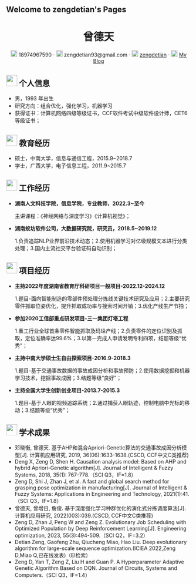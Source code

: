 ## Welcome to zengdetian's Pages


<center>
     <h1>曾德天</h1>
     <div>
         <span>
             <img src="phone-solid.svg" width="18px">
             18974967590
         </span>
         ·
         <span>
             <img src="envelope-solid.svg" width="18px">
             zengdetian93@gmail.com
         </span>
         ·
         <span>
             <img src="github-brands.svg" width="18px">
             <a href="https://github.com/tiantianhuanle">zengdetian</a>
         </span>
         ·
         <span>
             <img src="rss-solid.svg" width="18px">
             <a href="https://blog.csdn.net/tiantianhuanle?spm=1010.2135.3001.5421">My Blog</a>
         </span>
     </div>
 </center>

## <img src="info-circle-solid.svg" width="30px"> 个人信息 

 - 男，1993 年出生
 - 研究方向：组合优化，强化学习，机器学习
 - 获得证书：计算机网络四级等级证书，CCF软件考试中级软件设计师，CET6等级证书；

## <img src="graduation-cap-solid.svg" width="30px"> 教育经历
- 硕士，中南大学，信息与通信工程，2015.9~2018.7
- 学士，广西大学，电子信息工程，2011.9~2015.7

## <img src="briefcase-solid.svg" width="30px"> 工作经历
- **湖南人文科技学院，信息学院，专业教师，2022.3~至今**

   主讲课程：《神经网络与深度学习》《计算机视觉》；

- **湖南蚁坊软件公司，大数据研究院，研究员，2018.5~2019.12**

   1.负责追踪NLP业界前沿技术动态；2.使用机器学习对亿级规模文本进行分类处理；3.国内主流社交平台验证码自动识别；

## <img src="project-diagram-solid.svg" width="30px"> 项目经历
- **主持2022年度湖南省教育厅科研项目一般项目-2022.12-2024.12**

   1.题目-面向智能制造的零部件预处理分拣线关键技术研究及应用；2.主要研究零件抓取位姿优化，提升抓取成功率与搜索时间开销；3.优化产线生产节拍；

- **参加2020工信部重点研发项目-三一集团灯塔工程**

   1.重工行业全球首条零件智能抓取及码垛产线；2.负责零件的定位识别及抓取，定位准确率达99.6%；3.以第一完成人申请发明专利四项，结题等级“优秀”；
  
- **主持中南大学硕士生自由探索项目-2016.9-2018.3**

   1.题目-基于交通事故数据的事故成因分析和事故预防；2.使用数据挖掘和机器学习技术，挖掘事故成因；3.结题等级“良好”；
  
- **主持全国大学生创新创业项目-2013.7-2015.3**

   1.题目-基于人眼的视频追踪系统；2.通过捕获人眼轨迹，控制电脑中光标的移动；3.结题等级“优秀”；                                                                           

## <img src="tools-solid.svg" width="30px"> 学术成果

- 邓晓衡, 曾德天. 基于AHP和混合Apriori-Genetic算法的交通事故成因分析模型[J]. 计算机应用研究, 2019, 36(06):1633-1638.(CSCD, CCF中文C类推荐)	
- Deng X, Zeng D, Shen H. Causation analysis model: Based on AHP and hybrid Apriori-Genetic algorithm[J]. Journal of Intelligent & Fuzzy Systems, 2018, 35(1): 767-778.（SCI Q3，IF=1.8）
- Zeng D, Shi J, Zhan J, et al. A fast and global search method for grasping pose optimization in manufacturing[J]. Journal of Intelligent & Fuzzy Systems: Applications in Engineering and Technology, 2021(1):41.（SCI Q3，IF=1.8）
- 曾德天, 曾增日, 詹俊. 基于深度强化学习种群优化的演化式分拣调度算法[J]. 计算机应用研究, 2022(003):039.(CSCD, CCF中文C类推荐)	
- Zeng D, Zhan J, Peng W and Zeng Z. Evolutionary Job Scheduling with Optimized Population by Deep Reinforcement Learning[J]. Engineering optimization, 2023, 55(3):494-509.（SCI Q2，IF=3.2）
- Detian Zeng, Gaofeng Zhu, Qiucheng Miao, Hao Liu. Deep evolutionary algorithm for large-scale sequence optimization.(ICIEA 2022,Zeng D,Miao Q,已在线发表)（EI检索）
- Zeng D, Yan T, Zeng Z, Liu H and Guan P. A Hyperparameter Adaptive Genetic Algorithm Based on DQN. Journal of Circuits, Systems and Computers.（SCI Q3，IF=1.4）



